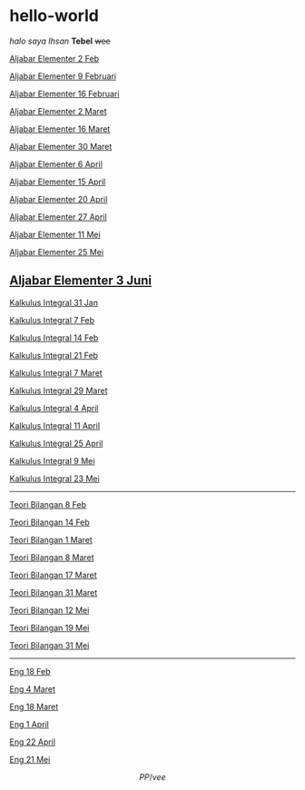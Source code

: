 # hello-world
*halo saya Ihsan*
**Tebel**
~~wee~~

[Aljabar Elementer 2 Feb](https://photos.app.goo.gl/XBf2AqSYu88a2akD7)

[Aljabar Elementer 9 Februari](https://photos.app.goo.gl/9S82pBmkckEwN7nx8)

[Aljabar Elementer 16 Februari](https://photos.app.goo.gl/FgDqBc1oCanpqNKc9)

[Aljabar Elementer 2 Maret](https://photos.app.goo.gl/aDVz9QgNrP3em1a38)

[Aljabar Elementer 16 Maret](https://photos.app.goo.gl/xYrXuSNv5j3oKfTY7)

[Aljabar Elementer 30 Maret](https://photos.app.goo.gl/Xq9b3d4gy9kbXbUR7)

[Aljabar Elementer 6 April](https://photos.app.goo.gl/ibHwj48xi1dxX4K69)

[Aljabar Elementer 15 April](https://photos.app.goo.gl/WJ9sz4N5DiP6vcPk7)

[Aljabar Elementer 20 April](https://photos.app.goo.gl/XyywoPhftD5o5hYE8)

[Aljabar Elementer 27 April](https://photos.app.goo.gl/aQJFfp98WDj5cdabA)

[Aljabar Elementer 11 Mei](https://photos.app.goo.gl/FhZcrCzrNB793Zfx6)

[Aljabar Elementer 25 Mei](https://photos.app.goo.gl/D7PajM8CWizxNbZV6)

[Aljabar Elementer 3 Juni](https://photos.app.goo.gl/39outvpberi5hByw5)
---

[Kalkulus Integral 31 Jan](https://photos.app.goo.gl/14EpUfuXArchAv538)

[Kalkulus Integral 7 Feb](https://photos.app.goo.gl/qJqoLW6Yv62XEyWCA)

[Kalkulus Integral 14 Feb](https://photos.app.goo.gl/Bcg43yQTXVV9WRJ19)

[Kalkulus Integral 21 Feb](https://photos.app.goo.gl/oeckrUAqbJyb4CU36)

[Kalkulus Integral 7 Maret](https://photos.app.goo.gl/tNE62gfFmtBJA1Ju7)

[Kalkulus Integral 29 Maret](https://photos.app.goo.gl/78VLz4wcu6vZ7qDN9)

[Kalkulus Integral 4 April](https://photos.app.goo.gl/hdBRbTURA27TarKr9)

[Kalkulus Integral 11 April](https://photos.app.goo.gl/pdE7ppfBQm4NSkZp7)

[Kalkulus Integral 25 April](https://photos.app.goo.gl/ugDumBpFA8zeGhDG9)

[Kalkulus Integral 9 Mei](https://photos.app.goo.gl/r9eZJn7pZGAQaPP77)

[Kalkulus Integral 23 Mei](https://photos.app.goo.gl/ovwLLSgWu7w5wqEXA)

---

[Teori Bilangan 8 Feb](https://photos.app.goo.gl/GwEdp7t3m1LQTAHw9)

[Teori Bilangan 14 Feb](https://photos.app.goo.gl/8zphajd4ZKSQYSjG8)

[Teori Bilangan 1 Maret](https://photos.app.goo.gl/yhAZtWrBkTm61uuN7)

[Teori Bilangan 8 Maret](https://photos.app.goo.gl/PHkeojNuGEQLUTWm8)

[Teori Bilangan 17 Maret](https://photos.app.goo.gl/KiRztsw7haQDKWxY9)

[Teori Bilangan 31 Maret](https://photos.app.goo.gl/gRN7qxdW8YsVzZ936)

[Teori Bilangan 12 Mei](https://photos.app.goo.gl/5CHbrthXULdJdQXW6)

[Teori Bilangan 19 Mei](https://photos.app.goo.gl/XshDUaTBBvxzG5oy8)

[Teori Bilangan 31 Mei](https://photos.app.goo.gl/SYbfNgj9yBtExcde6)

---

[Eng 18 Feb](https://photos.app.goo.gl/nLKW7kE8gNpkRFyYA)

[Eng 4 Maret](https://photos.app.goo.gl/u9pkQKx5Yp6VR9Hu9)

[Eng 18 Maret](https://photos.app.goo.gl/a3xTdj4CqcZ8TSRT8)

[Eng 1 April](https://photos.app.goo.gl/cff9YDR2i3TYafzu8)

[Eng 22 April](https://photos.app.goo.gl/99FfJJTSrzK3fTuv7)

[Eng 21 Mei](https://photos.app.goo.gl/pzEBmLhP7CKSpsQ99)

$$PP /vee$$
